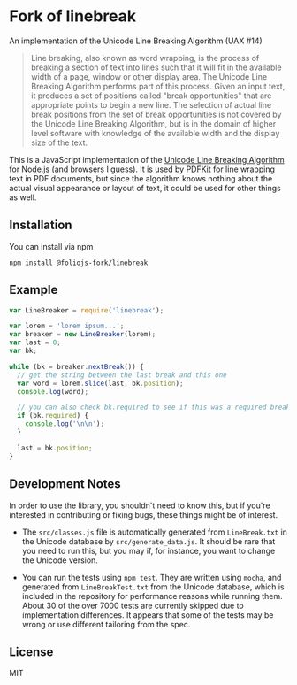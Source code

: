 # Fork of linebreak
An implementation of the Unicode Line Breaking Algorithm (UAX #14)

> Line breaking, also known as word wrapping, is the process of breaking a section of text into lines such that it will fit in the
> available width of a page, window or other display area. The Unicode Line Breaking Algorithm performs part of this process.
> Given an input text, it produces a set of positions called "break opportunities" that are appropriate points to begin a new line.
> The selection of actual line break positions from the set of break opportunities is not covered by the Unicode Line Breaking Algorithm,
> but is in the domain of higher level software with knowledge of the available width and the display size of the text.

This is a JavaScript implementation of the
[Unicode Line Breaking Algorithm](http://www.unicode.org/reports/tr14/#SampleCode) for Node.js
(and browsers I guess).  It is used by [PDFKit](http://github.com/foliojs-fork/pdfkit/) for
line wrapping text in PDF documents, but since the algorithm knows nothing about the actual
visual appearance or layout of text, it could be used for other things as well.

## Installation

You can install via npm

    npm install @foliojs-fork/linebreak

## Example

```javascript
var LineBreaker = require('linebreak');

var lorem = 'lorem ipsum...';
var breaker = new LineBreaker(lorem);
var last = 0;
var bk;

while (bk = breaker.nextBreak()) {
  // get the string between the last break and this one
  var word = lorem.slice(last, bk.position);
  console.log(word);

  // you can also check bk.required to see if this was a required break...
  if (bk.required) {
    console.log('\n\n');
  }

  last = bk.position;
}
```

## Development Notes

In order to use the library, you shouldn't need to know this, but if you're interested in
contributing or fixing bugs, these things might be of interest.

* The `src/classes.js` file is automatically generated from `LineBreak.txt` in the Unicode
  database by `src/generate_data.js`. It should be rare that you need to run this, but
  you may if, for instance, you want to change the Unicode version.

* You can run the tests using `npm test`. They are written using `mocha`, and generated from
  `LineBreakTest.txt` from the Unicode database, which is included in the repository for performance
  reasons while running them. About 30 of the over 7000 tests are currently skipped due to
  implementation differences. It appears that some of the tests may be wrong or use different
  tailoring from the spec.

## License

MIT
